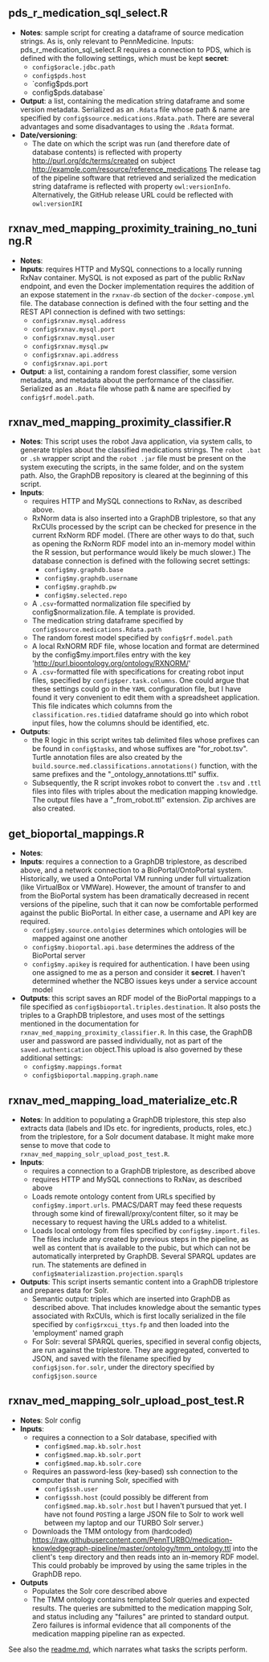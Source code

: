## pds_r_medication_sql_select.R

- **Notes**: sample script for creating a dataframe of source medication strings. As is, only relevant to PennMedicine. 
  Inputs: pds_r_medication_sql_select.R requires a connection to PDS, which is defined with the following settings, which must be kept **secret**: 
  - `config$oracle.jdbc.path`
  - `config$pds.host`
  - `config$pds.port
  - config$pds.database`
- **Output**: a list, containing the medication string dataframe and some version metadata. Serialized as an `.Rdata` file whose path & name are specified by `config$source.medications.Rdata.path`. There are several advantages and some disadvantages to using the `.Rdata` format.
- **Date/versioning**:
  - The date on which the script was run (and therefore date of database contents) is reflected with property <http://purl.org/dc/terms/created> on subject http://example.com/resource/reference_medications
    The release tag of the pipeline software that retrieved and serialized the medication string dataframe is reflected with property `owl:versionInfo`. Alternatively, the GitHub release URL could be reflected with `owl:versionIRI`

## rxnav_med_mapping_proximity_training_no_tuning.R

- **Notes**: 
- **Inputs**: requires HTTP and MySQL connections to a locally running RxNav container. MySQL is not exposed as part of the public RxNav endpoint, and even the Docker implementation requires the addition of an expose statement in the `rxnav-db` section of the `docker-compose.yml` file. The database connection is defined with the four setting and the REST API connection is defined with two settings: 
  - `config$rxnav.mysql.address`
  - `config$rxnav.mysql.port`
  - `config$rxnav.mysql.user`
  - `config$rxnav.mysql.pw`
  - `config$rxnav.api.address`
  - `config$rxnav.api.port`
- **Output**: a list, containing a random forest classifier, some version metadata, and metadata about the performance of the classifier. Serialized as an `.Rdata` file whose path & name are specified by `config$rf.model.path`.

## rxnav_med_mapping_proximity_classifier.R

- **Notes**: This script uses the robot Java application, via system calls, to generate triples about the classified medications strings. The `robot .bat` or `.sh` wrapper script and the `robot .jar` file must be present on the system executing the scripts, in the same folder, and on the system path. Also, the GraphDB repository is cleared at the beginning of this script.
- **Inputs**: 
  - requires HTTP and MySQL connections to RxNav, as described above. 
  - RxNorm data is also inserted into a GraphDB triplestore, so that any RxCUIs processed by the script can be checked for presence in the current RxNorm RDF model. (There are other ways to do that, such as opening the RxNorm RDF model into an in-memory model within the R session, but performance would likely be much slower.)   The database connection is defined with the following secret settings: 
    - `config$my.graphdb.base`
    - `config$my.graphdb.username`
    - `config$my.graphdb.pw`
    - `config$my.selected.repo`
  - A `.csv`-formatted normalization file specified by config$normalization.file. A template is provided.
  - The medication string dataframe specified by `config$source.medications.Rdata.path`
  - The random forest model specified by `config$rf.model.path`
  - A local RxNORM RDF file, whose location and format are determined by the config$my.import.files entry with the key 'http://purl.bioontology.org/ontology/RXNORM/'
  - A `.csv`-formatted file with specifications for creating robot input files, specified by `config$per.task.columns`. One could argue that these settings could go in the `YAML` configuration file, but I have found it very convenient to edit them with a spreadsheet application. This file indicates which columns from the `classification.res.tidied` dataframe should go into which robot input files, how the columns should be identified, etc.
- **Outputs**: 
  - the R logic in this script writes tab delimited files whose prefixes can be found in `config$tasks`, and whose suffixes are "for_robot.tsv". Turtle annotation files are also created by the `build.source.med.classifications.annotations()` function, with the same prefixes and the "_ontology_annotations.ttl" suffix.
  - Subsequently, the R script invokes robot to convert the `.tsv` and `.ttl` files into files with triples about the medication mapping knowledge. The output files have a "_from_robot.ttl" extension. Zip archives are also created.

## get_bioportal_mappings.R

- **Notes**: 
- **Inputs**: requires a connection to a GraphDB triplestore, as described above, and a network connection to a BioPortal/OntoPortal system. Historically, we used a OntoPortal VM running under full virtualization (like VirtualBox or VMWare). However, the amount of transfer to and from the BioPortal system has been dramatically decreased in recent versions of the pipeline, such that it can now be comfortable performed against the public BioPortal. In either case, a username and API key are required.
  - `config$my.source.ontolgies` determines which ontologies will be mapped against one another
  - `config$my.bioportal.api.base` determines the address of the BioPortal server
  - `config$my.apikey` is required for authentication. I have been using one assigned to me as a person and consider it **secret**. I haven't determined whether the NCBO issues keys under a service account model
- **Outputs**: this script saves an RDF model of the BioPortal mappings to a file specified as `config$bioportal.triples.destination`. It also posts the triples to a GraphDB triplestore, and uses most of the settings mentioned in the documentation for `rxnav_med_mapping_proximity_classifier.R`. In this case, the GraphDB user and password are passed individually, not as part of the `saved.authentication` object.This upload is also governed by these additional settings:
  - `config$my.mappings.format`
  - `config$bioportal.mapping.graph.name`

## rxnav_med_mapping_load_materialize_etc.R

- **Notes**: In addition to populating a GraphDB triplestore, this step also extracts data (labels and IDs etc. for ingredients, products, roles, etc.) from the triplestore, for a Solr document database. It might make more sense to move that code to `rxnav_med_mapping_solr_upload_post_test.R`.
- **Inputs**: 
  - requires a connection to a GraphDB triplestore, as described above
  - requires HTTP and MySQL connections to RxNav, as described above 
  - Loads remote ontology content from URLs specified by `config$my.import.urls`. PMACS/DART may feed these requests through some kind of firewall/proxy/content filter, so it may be necessary to request having the URLs added to a whitelist.
  - Loads local ontology from files specified by `config$my.import.files`. The files include any created by previous steps in the pipeline, as well as content that is available to the pubic, but which can not be automatically interpreted by GraphDB.
    Several SPARQL updates are run. The statements are defined in `config$materializastion.projection.sparqls`
- **Outputs**: This script inserts semantic content into a GraphDB triplestore and prepares data for Solr.
  - Semantic output: triples which are inserted into GraphDB as described above. That includes knowledge about the semantic types associated with RxCUIs, which is first locally serialized in the file specified by `config$rxcui_ttys.fp` and then loaded into the 'employment' named graph
  - For Solr: several SPARQL queries, specified in several config objects, are run against the triplestore. They are aggregated, converted to JSON, and saved with the filename specified by `config$json.for.solr`, under the directory specified by `config$json.source`

## rxnav_med_mapping_solr_upload_post_test.R

- **Notes**: Solr config
- **Inputs**: 
  - requires a connection to a Solr database, specified with
    - `config$med.map.kb.solr.host`
    - `config$med.map.kb.solr.port`
    - `config$med.map.kb.solr.core`
  - Requires an password-less (key-based) ssh connection to the computer that is running Solr, specified with
    - `config$ssh.user`
    - `config$ssh.host` (could possibly be different from `config$med.map.kb.solr.host` but I haven't pursued that yet. I have not found `POST`ing a large JSON file to Solr to work well between my laptop and our TURBO Solr server.)
  - Downloads the TMM ontology from (hardcoded) https://raw.githubusercontent.com/PennTURBO/medication-knowledgegraph-pipeline/master/ontology/tmm_ontology.ttl into the client's `temp` directory and then reads into an in-memory RDF model. This could probably be improved by using the same triples in the GraphDB repo. 
- **Outputs**
  - Populates the Solr core described above
  - The TMM ontology contains templated Solr queries and expected results. The queries are submitted to the medication mapping Solr, and status including any "failures" are printed to standard output. Zero failures is informal evidence that all components of the medication mapping pipeline ran as expected. 
  
See also the [readme.md](readme.md), which narrates what tasks the scripts perform.
